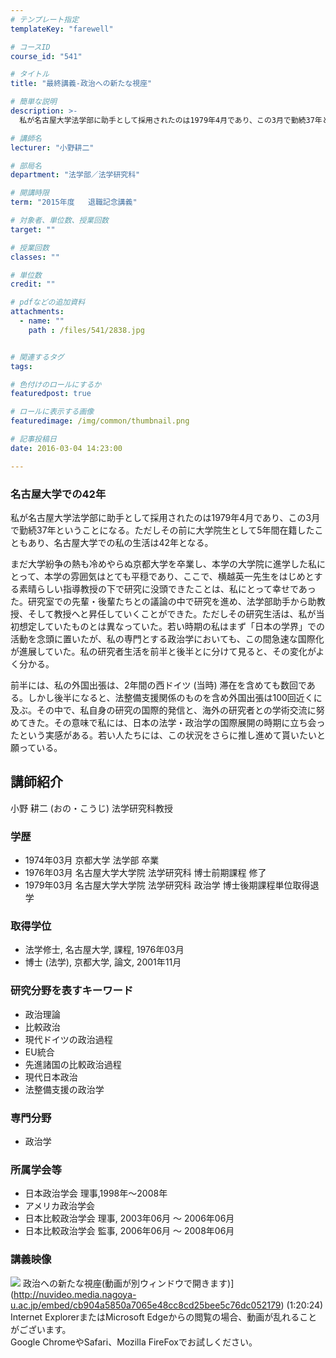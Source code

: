 ```yaml
---
# テンプレート指定
templateKey: "farewell"

# コースID
course_id: "541"

# タイトル
title: "最終講義-政治への新たな視座"

# 簡単な説明
description: >-
  私が名古屋大学法学部に助手として採用されたのは1979年4月であり、この3月で勤続37年ということになる。ただしその前に大学院生として5年間在籍したこともあり、名古屋大学での私の生活は42年となる...

# 講師名
lecturer: "小野耕二"

# 部局名
department: "法学部／法学研究科"

# 開講時限
term: "2015年度	退職記念講義"

# 対象者、単位数、授業回数
target: ""

# 授業回数
classes: ""

# 単位数
credit: ""

# pdfなどの追加資料
attachments: 
  - name: "" 
    path : /files/541/2838.jpg


# 関連するタグ
tags:

# 色付けのロールにするか
featuredpost: true

# ロールに表示する画像
featuredimage: /img/common/thumbnail.png

# 記事投稿日
date: 2016-03-04 14:23:00

---
```

### 名古屋大学での42年 

私が名古屋大学法学部に助手として採用されたのは1979年4月であり、この3月で勤続37年ということになる。ただしその前に大学院生として5年間在籍したこともあり、名古屋大学での私の生活は42年となる。

まだ大学紛争の熱も冷めやらぬ京都大学を卒業し、本学の大学院に進学した私にとって、本学の雰囲気はとても平穏であり、ここで、横越英一先生をはじめとする素晴らしい指導教授の下で研究に没頭できたことは、私にとって幸せであった。研究室での先輩・後輩たちとの議論の中で研究を進め、法学部助手から助教授、そして教授へと昇任していくことができた。ただしその研究生活は、私が当初想定していたものとは異なっていた。若い時期の私はまず「日本の学界」での活動を念頭に置いたが、私の専門とする政治学においても、この間急速な国際化が進展していた。私の研究者生活を前半と後半とに分けて見ると、その変化がよく分かる。

前半には、私の外国出張は、2年間の西ドイツ (当時) 滞在を含めても数回である。しかし後半になると、法整備支援関係のものを含め外国出張は100回近くに及ぶ。その中で、私自身の研究の国際的発信と、海外の研究者との学術交流に努めてきた。その意味で私には、日本の法学・政治学の国際展開の時期に立ち会ったという実感がある。若い人たちには、この状況をさらに推し進めて貰いたいと願っている。
## 講師紹介

小野 耕二 (おの・こうじ) 法学研究科教授 

### 学歴

  * 1974年03月 京都大学 法学部 卒業
  * 1976年03月 名古屋大学大学院 法学研究科 博士前期課程 修了
  * 1979年03月 名古屋大学大学院 法学研究科 政治学 博士後期課程単位取得退学

### 取得学位

  * 法学修士, 名古屋大学, 課程, 1976年03月
  * 博士 (法学), 京都大学, 論文, 2001年11月

### 研究分野を表すキーワード

  * 政治理論
  * 比較政治
  * 現代ドイツの政治過程
  * EU統合
  * 先進諸国の比較政治過程
  * 現代日本政治
  * 法整備支援の政治学

### 専門分野

  * 政治学

### 所属学会等

  * 日本政治学会 理事,1998年〜2008年
  * アメリカ政治学会
  * 日本比較政治学会 理事, 2003年06月 ～ 2006年06月
  * 日本比較政治学会 監事, 2006年06月 ～ 2008年06月
### 講義映像


![](/files/541/2838.jpg) 政治への新たな視座(動画が別ウィンドウで開きます)](http://nuvideo.media.nagoya-u.ac.jp/embed/cb904a5850a7065e48cc8cd25bee5c76dc052179) (1:20:24)  
Internet ExplorerまたはMicrosoft Edgeからの閲覧の場合、動画が乱れることがございます。  
Google ChromeやSafari、Mozilla FireFoxでお試しください。